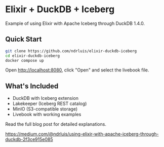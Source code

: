 # Elixir + DuckDB + Iceberg

Example of using Elixir with Apache Iceberg through DuckDB 1.4.0.

## Quick Start

```bash
git clone https://github.com/ndrluis/elixir-duckdb-iceberg
cd elixir-duckdb-iceberg
docker compose up
```

Open <http://localhost:8080>, click "Open" and select the livebook file.

## What's Included

- DuckDB with Iceberg extension
- Lakekeeper (Iceberg REST catalog)
- MinIO (S3-compatible storage)
- Livebook with working examples

Read the full blog post for detailed explanations.

<https://medium.com/@ndrluis/using-elixir-with-apache-iceberg-through-duckdb-2f3ce915e085>
